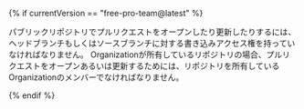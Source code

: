 {% if currentVersion == "free-pro-team@latest" %}

パブリックリポジトリでプルリクエストをオープンしたり更新したりするには、ヘッドブランチもしくはソースブランチに対する書き込みアクセス権を持っていなければなりません。 Organizationが所有しているリポジトリの場合、プルリクエストをオープンあるいは更新するためには、リポジトリを所有しているOrganizationのメンバーでなければなりません。

{% endif %}

